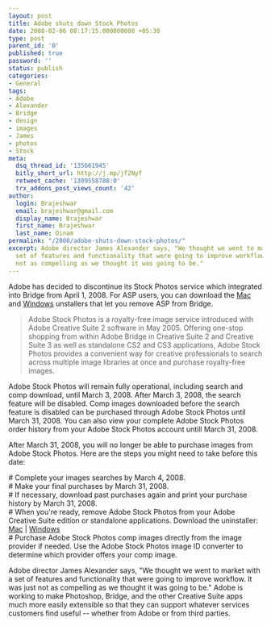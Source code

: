 ```yaml
---
layout: post
title: Adobe shuts down Stock Photos
date: 2008-02-06 08:17:15.000000000 +05:30
type: post
parent_id: '0'
published: true
password: ''
status: publish
categories:
- General
tags:
- Adobe
- Alexander
- Bridge
- design
- images
- James
- photos
- Stock
meta:
  dsq_thread_id: '135661945'
  bitly_short_url: http://j.mp/jf2Nyf
  retweet_cache: '1309558788:0'
  trx_addons_post_views_count: '42'
author:
  login: Brajeshwar
  email: brajeshwar@gmail.com
  display_name: Brajeshwar
  first_name: Brajeshwar
  last_name: Oinam
permalink: "/2008/adobe-shuts-down-stock-photos/"
excerpt: Adobe director James Alexander says, "We thought we went to market with a
  set of features and functionality that were going to improve workflow.  It was just
  not as compelling as we thought it was going to be."
---
```

<p>Adobe has decided to discontinue its Stock Photos service which integrated into Bridge from April 1, 2008. For ASP users, you can download the <a href="http://www.adobe.com/support/downloads/product.jsp?product=109&platform=Macintosh">Mac</a> and <a href="http://www.adobe.com/support/downloads/product.jsp?product=109&platform=Windows">Windows</a> unstallers that let you remove ASP from Bridge.</p>

<blockquote><p>Adobe Stock Photos is a royalty-free image service introduced with Adobe Creative Suite 2 software in May 2005. Offering one-stop shopping from within Adobe Bridge in Creative Suite 2 and Creative Suite 3 as well as standalone CS2 and CS3 applications, Adobe Stock Photos provides a convenient way for creative professionals to search across multiple image libraries at once and purchase royalty-free images.</p></blockquote>
<p>Adobe Stock Photos will remain fully operational, including search and comp download, until March 3, 2008. After March 3, 2008, the search feature will be disabled. Comp images downloaded before the search feature is disabled can be purchased through Adobe Stock Photos until March 31, 2008. You can also view your complete Adobe Stock Photos order history from your Adobe Stock Photos account untill March 31, 2008.</p>
<p>After March 31, 2008, you will no longer be able to purchase images from Adobe Stock Photos. Here are the steps you might need to take before this date:</p>
<p># Complete your images searches by March 4, 2008.<br />
# Make your final purchases by March 31, 2008.<br />
# If necessary, download past purchases again and print your purchase history by March 31, 2008.<br />
# When you're ready, remove Adobe Stock Photos from your Adobe Creative Suite edition or standalone applications. Download the uninstaller: <a href="http://www.adobe.com/support/downloads/product.jsp?product=109&platform=Macintosh">Mac</a> | <a href="http://www.adobe.com/support/downloads/product.jsp?product=109&platform=Windows">Windows</a><br />
# Purchase Adobe Stock Photos comp images directly from the image provider if needed. Use the Adobe Stock Photos image ID converter to determine which provider offers your comp image.</p>
<p>Adobe director James Alexander says, "We thought we went to market with a set of features and functionality that were going to improve workflow.  It was just not as compelling as we thought it was going to be." Adobe is working to make Photoshop, Bridge, and the other Creative Suite apps much more easily extensible so that they can support whatever services customers find useful -- whether from Adobe or from third parties.</p>
